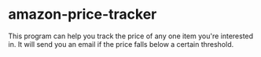 # amazon-price-tracker
This program can help you track the price of any one item you're interested in. It will send you an email if the price falls below a certain threshold.
